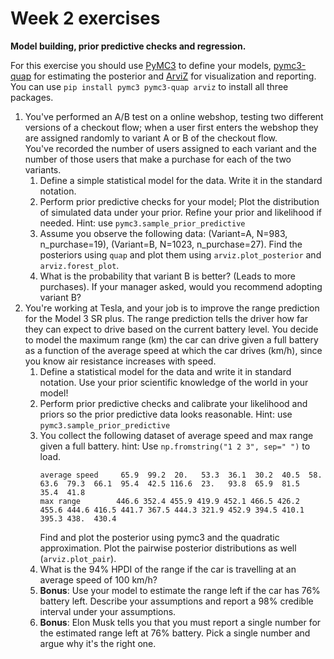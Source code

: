 # Week 2 exercises
**Model building, prior predictive checks and regression.**

For this exercise you should use [PyMC3](https://docs.pymc.io/en/stable/) to define your models, [pymc3-quap](https://github.com/rasmusbergpalm/pymc3-quap) for estimating the posterior and [ArviZ](https://arviz-devs.github.io/arviz/) for visualization and reporting. You can use `pip install pymc3 pymc3-quap arviz` to install all three packages.

1.  You've performed an A/B test on a online webshop, testing two different versions of a checkout flow; 
    when a user first enters the webshop they are assigned randomly to variant A or B of the checkout flow.      
    You've recorded the number of users assigned to each variant and the number of those users that make a purchase for each of the two variants.
    1. Define a simple statistical model for the data. Write it in the standard notation.           
    1. Perform prior predictive checks for your model; Plot the distribution of simulated data under your prior. Refine your prior and likelihood if needed. Hint: use `pymc3.sample_prior_predictive`
    1. Assume you observe the following data: (Variant=A, N=983, n_purchase=19), (Variant=B, N=1023, n_purchase=27). Find the posteriors using `quap` and plot them using `arviz.plot_posterior` and `arviz.forest_plot`.
    1. What is the probability that variant B is better? (Leads to more purchases). If your manager asked, would you recommend adopting variant B? 
1. You're working at Tesla, and your job is to improve the range prediction for the Model 3 SR plus. The range prediction tells the driver how far they can expect to drive based on the current battery level. 
   You decide to model the maximum range (km) the car can drive given a full battery as a function of the average speed at which the car drives (km/h), since you know air resistance increases with speed.
   1. Define a statistical model for the data and write it in standard notation. Use your prior scientific knowledge of the world in your model!
   1. Perform prior predictive checks and calibrate your likelihood and priors so the prior predictive data looks reasonable. Hint: use `pymc3.sample_prior_predictive`
   1. You collect the following dataset of average speed and max range given a full battery. hint: Use `np.fromstring("1 2 3", sep=" ")` to load.
       ``` 
       average speed     65.9  99.2  20.   53.3  36.1  30.2  40.5  58.   63.6  79.3  66.1  95.4  42.5 116.6  23.   93.8  65.9  81.5  35.4  41.8
       max range        446.6 352.4 455.9 419.9 452.1 466.5 426.2 455.6 444.6 416.5 441.7 367.5 444.3 321.9 452.9 394.5 410.1 395.3 438.  430.4
       ```
       Find and plot the posterior using pymc3 and the  quadratic approximation. Plot the pairwise posterior distributions as well (`arviz.plot_pair`).
   1. What is the 94% HPDI of the range if the car is travelling at an average speed of 100 km/h?
   1. **Bonus**: Use your model to estimate the range left if the car has 76% battery left. Describe your assumptions and report a 98% credible interval under your assumptions. 
   1. **Bonus**: Elon Musk tells you that you must report a single number for the estimated range left at 76% battery. Pick a single number and argue why it's the right one.  
   
    
